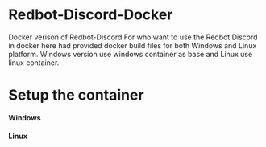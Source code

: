 # Redbot-Discord-Docker
Docker verison of Redbot-Discord
For who want to use the Redbot Discord in docker here had provided docker build files for both Windows and Linux platform. Windows version use windows container as base and Linux use linux container.

# Setup the container

#### Windows

#### Linux
